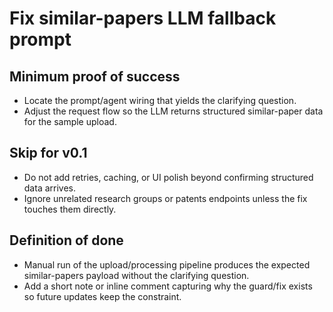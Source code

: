 # Fix similar-papers LLM fallback prompt

## Minimum proof of success
- Locate the prompt/agent wiring that yields the clarifying question.
- Adjust the request flow so the LLM returns structured similar-paper data for the sample upload.

## Skip for v0.1
- Do not add retries, caching, or UI polish beyond confirming structured data arrives.
- Ignore unrelated research groups or patents endpoints unless the fix touches them directly.

## Definition of done
- Manual run of the upload/processing pipeline produces the expected similar-papers payload without the clarifying question.
- Add a short note or inline comment capturing why the guard/fix exists so future updates keep the constraint.
